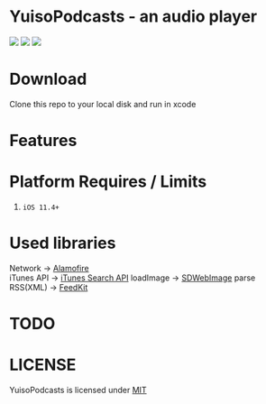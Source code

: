 # YuisoPodcasts - an audio player
![](https://img.shields.io/github/license/mashape/apistatus.svg)
![](https://img.shields.io/badge/platform-ios11.4%2B-orange.svg)
![](https://img.shields.io/badge/language-swift4.2-brightgreen.svg)

# Download
Clone this repo to your local disk and run in xcode

# Features


# Platform Requires / Limits
1. `iOS 11.4+`  

# Used libraries
Network -> [Alamofire](https://github.com/Alamofire/Alamofire)  
iTunes API -> [iTunes Search API](https://affiliate.itunes.apple.com/resources/documentation/itunes-store-web-service-search-api/)
loadImage -> [SDWebImage](https://github.com/rs/SDWebImage)
parse RSS(XML) -> [FeedKit](https://github.com/nmdias/FeedKit)

# TODO

# LICENSE
YuisoPodcasts is licensed under [MIT](https://github.com/RenruiLiu/YuisoPodcasts/blob/master/LICENSE)
